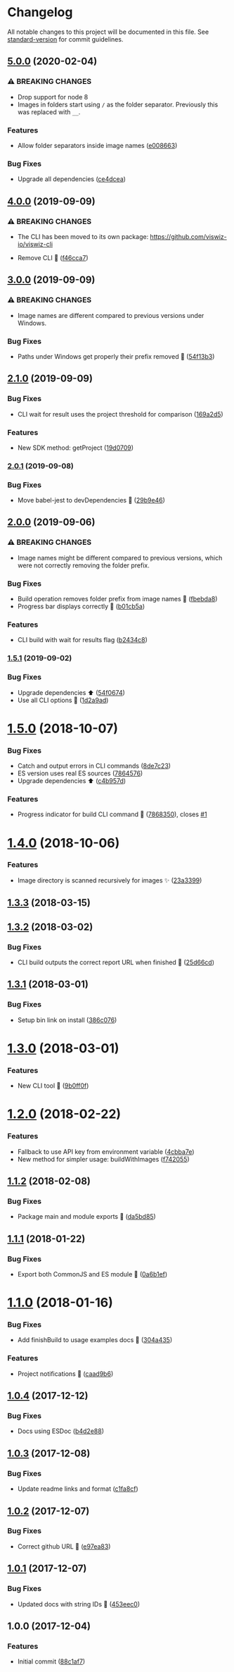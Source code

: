 # Changelog

All notable changes to this project will be documented in this file. See [standard-version](https://github.com/conventional-changelog/standard-version) for commit guidelines.

## [5.0.0](https://github.com/viswiz-io/viswiz-nodejs-sdk/compare/v4.0.0...v5.0.0) (2020-02-04)


### ⚠ BREAKING CHANGES

* Drop support for node 8
* Images in folders start using `/` as the folder
separator. Previously this was replaced with `__`.

### Features

* Allow folder separators inside image names ([e008663](https://github.com/viswiz-io/viswiz-nodejs-sdk/commit/e0086635561c48e4eb8454473d92f749adb68c38))


### Bug Fixes

* Upgrade all dependencies ([ce4dcea](https://github.com/viswiz-io/viswiz-nodejs-sdk/commit/ce4dcea4517823753564fdf2296e41788eb69261))

## [4.0.0](https://github.com/viswiz-io/viswiz-nodejs-sdk/compare/v3.0.0...v4.0.0) (2019-09-09)


### ⚠ BREAKING CHANGES

* The CLI has been moved to its own package: https://github.com/viswiz-io/viswiz-cli

* Remove CLI :truck: ([f46cca7](https://github.com/viswiz-io/viswiz-nodejs-sdk/commit/f46cca7))

## [3.0.0](https://github.com/viswiz-io/viswiz-nodejs-sdk/compare/v2.1.0...v3.0.0) (2019-09-09)


### ⚠ BREAKING CHANGES

* Image names are different compared to previous versions under Windows.

### Bug Fixes

* Paths under Windows get properly their prefix removed :bug: ([54f13b3](https://github.com/viswiz-io/viswiz-nodejs-sdk/commit/54f13b3))

## [2.1.0](https://github.com/viswiz-io/viswiz-nodejs-sdk/compare/v2.0.1...v2.1.0) (2019-09-09)


### Bug Fixes

* CLI wait for result uses the project threshold for comparison ([169a2d5](https://github.com/viswiz-io/viswiz-nodejs-sdk/commit/169a2d5))


### Features

* New SDK method: getProject ([19d0709](https://github.com/viswiz-io/viswiz-nodejs-sdk/commit/19d0709))

### [2.0.1](https://github.com/viswiz-io/viswiz-nodejs-sdk/compare/v2.0.0...v2.0.1) (2019-09-08)


### Bug Fixes

* Move babel-jest to devDependencies :bug: ([29b9e46](https://github.com/viswiz-io/viswiz-nodejs-sdk/commit/29b9e46))

## [2.0.0](https://github.com/viswiz-io/viswiz-nodejs-sdk/compare/v1.5.1...v2.0.0) (2019-09-06)


### ⚠ BREAKING CHANGES

* Image names might be different compared to previous
versions, which were not correctly removing the folder prefix.

### Bug Fixes

* Build operation removes folder prefix from image names :bug: ([fbebda8](https://github.com/viswiz-io/viswiz-nodejs-sdk/commit/fbebda8))
* Progress bar displays correctly :bug: ([b01cb5a](https://github.com/viswiz-io/viswiz-nodejs-sdk/commit/b01cb5a))


### Features

* CLI build with wait for results flag ([b2434c8](https://github.com/viswiz-io/viswiz-nodejs-sdk/commit/b2434c8))

### [1.5.1](https://github.com/viswiz-io/viswiz-nodejs-sdk/compare/v1.5.0...v1.5.1) (2019-09-02)


### Bug Fixes

* Upgrade dependencies :arrow_up: ([54f0674](https://github.com/viswiz-io/viswiz-nodejs-sdk/commit/54f0674))
* Use all CLI options :bug: ([1d2a9ad](https://github.com/viswiz-io/viswiz-nodejs-sdk/commit/1d2a9ad))

<a name="1.5.0"></a>
# [1.5.0](https://github.com/viswiz-io/viswiz-nodejs-sdk/compare/v1.4.0...v1.5.0) (2018-10-07)


### Bug Fixes

* Catch and output errors in CLI commands ([8de7c23](https://github.com/viswiz-io/viswiz-nodejs-sdk/commit/8de7c23))
* ES version uses real ES sources ([7864576](https://github.com/viswiz-io/viswiz-nodejs-sdk/commit/7864576))
* Upgrade dependencies :arrow_up: ([c4b957d](https://github.com/viswiz-io/viswiz-nodejs-sdk/commit/c4b957d))


### Features

* Progress indicator for build CLI command :tada: ([7868350](https://github.com/viswiz-io/viswiz-nodejs-sdk/commit/7868350)), closes [#1](https://github.com/viswiz-io/viswiz-nodejs-sdk/issues/1)



<a name="1.4.0"></a>
# [1.4.0](https://github.com/viswiz-io/viswiz-nodejs-sdk/compare/v1.3.3...v1.4.0) (2018-10-06)


### Features

* Image directory is scanned recursively for images :sparkles: ([23a3399](https://github.com/viswiz-io/viswiz-nodejs-sdk/commit/23a3399))



<a name="1.3.3"></a>
## [1.3.3](https://github.com/viswiz-io/viswiz-nodejs-sdk/compare/v1.3.2...v1.3.3) (2018-03-15)



<a name="1.3.2"></a>
## [1.3.2](https://github.com/viswiz-io/viswiz-nodejs-sdk/compare/v1.3.1...v1.3.2) (2018-03-02)


### Bug Fixes

* CLI build outputs the correct report URL when finished :bug: ([25d66cd](https://github.com/viswiz-io/viswiz-nodejs-sdk/commit/25d66cd))



<a name="1.3.1"></a>
## [1.3.1](https://github.com/viswiz-io/viswiz-nodejs-sdk/compare/v1.3.0...v1.3.1) (2018-03-01)


### Bug Fixes

* Setup bin link on install ([386c076](https://github.com/viswiz-io/viswiz-nodejs-sdk/commit/386c076))



<a name="1.3.0"></a>
# [1.3.0](https://github.com/viswiz-io/viswiz-nodejs-sdk/compare/v1.2.0...v1.3.0) (2018-03-01)


### Features

* New CLI tool :rocket: ([9b0ff0f](https://github.com/viswiz-io/viswiz-nodejs-sdk/commit/9b0ff0f))



<a name="1.2.0"></a>
# [1.2.0](https://github.com/viswiz-io/viswiz-nodejs-sdk/compare/v1.1.2...v1.2.0) (2018-02-22)


### Features

* Fallback to use API key from environment variable ([4cbba7e](https://github.com/viswiz-io/viswiz-nodejs-sdk/commit/4cbba7e))
* New method for simpler usage: buildWithImages ([f742055](https://github.com/viswiz-io/viswiz-nodejs-sdk/commit/f742055))



<a name="1.1.2"></a>
## [1.1.2](https://github.com/viswiz-io/viswiz-nodejs-sdk/compare/v1.1.1...v1.1.2) (2018-02-08)


### Bug Fixes

* Package main and module exports :bug: ([da5bd85](https://github.com/viswiz-io/viswiz-nodejs-sdk/commit/da5bd85))



<a name="1.1.1"></a>
## [1.1.1](https://github.com/viswiz-io/viswiz-nodejs-sdk/compare/v1.1.0...v1.1.1) (2018-01-22)


### Bug Fixes

* Export both CommonJS and ES module :bug: ([0a6b1ef](https://github.com/viswiz-io/viswiz-nodejs-sdk/commit/0a6b1ef))



<a name="1.1.0"></a>
# [1.1.0](https://github.com/viswiz-io/viswiz-nodejs-sdk/compare/v1.0.4...v1.1.0) (2018-01-16)


### Bug Fixes

* Add finishBuild to usage examples docs :memo: ([304a435](https://github.com/viswiz-io/viswiz-nodejs-sdk/commit/304a435))


### Features

* Project notifications :tada: ([caad9b6](https://github.com/viswiz-io/viswiz-nodejs-sdk/commit/caad9b6))



<a name="1.0.4"></a>
## [1.0.4](https://github.com/viswiz-io/viswiz-nodejs-sdk/compare/v1.0.3...v1.0.4) (2017-12-12)


### Bug Fixes

* Docs using ESDoc ([b4d2e88](https://github.com/viswiz-io/viswiz-nodejs-sdk/commit/b4d2e88))



<a name="1.0.3"></a>
## [1.0.3](https://github.com/viswiz-io/viswiz-nodejs-sdk/compare/v1.0.2...v1.0.3) (2017-12-08)


### Bug Fixes

* Update readme links and format ([c1fa8cf](https://github.com/viswiz-io/viswiz-nodejs-sdk/commit/c1fa8cf))



<a name="1.0.2"></a>
## [1.0.2](https://github.com/viswiz-io/viswiz-nodejs-sdk/compare/v1.0.1...v1.0.2) (2017-12-07)


### Bug Fixes

* Correct github URL :bug: ([e97ea83](https://github.com/viswiz-io/viswiz-nodejs-sdk/commit/e97ea83))



<a name="1.0.1"></a>
## [1.0.1](https://github.com/viswiz-io/viswiz-nodejs-sdk/compare/v1.0.0...v1.0.1) (2017-12-07)


### Bug Fixes

* Updated docs with string IDs :twisted_rightwards_arrows: ([453eec0](https://github.com/viswiz-io/viswiz-nodejs-sdk/commit/453eec0))



<a name="1.0.0"></a>
## 1.0.0 (2017-12-04)


### Features

* Initial commit ([88c1af7](https://github.com/viswiz-io/viswiz-nodejs-sdk/commit/88c1af7))
